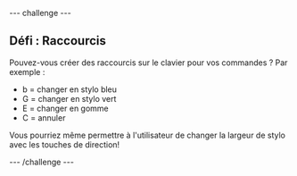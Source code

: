 --- challenge ---
## Défi : Raccourcis
Pouvez-vous créer des raccourcis sur le clavier pour vos commandes ? Par exemple :

+ b = changer en stylo bleu
+ G = changer en stylo vert
+ E = changer en gomme
+ C = annuler

Vous pourriez même permettre à l'utilisateur de changer la largeur de stylo avec les touches de direction!




--- /challenge ---